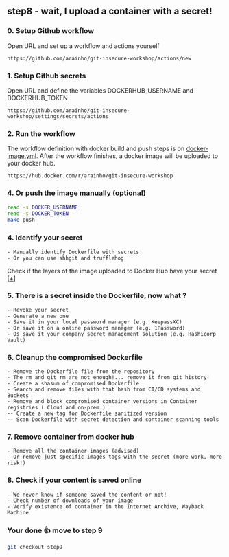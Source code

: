 ## step8 - wait, I upload a container with a secret!

### 0. Setup Github workflow
Open URL and set up a workflow and actions yourself
```
https://github.com/arainho/git-insecure-workshop/actions/new 
```

### 1. Setup Github secrets   
Open URL and define the variables DOCKERHUB_USERNAME and DOCKERHUB_TOKEN
```
https://github.com/arainho/git-insecure-workshop/settings/secrets/actions
```

### 2. Run the workflow
The workflow definition with docker build and push steps is on [docker-image.yml](https://github.com/arainho/secure-git-workshop/blob/step8/.github/workflows/docker-image.yml).
After the workflow finishes, a docker image will be uploaded to your docker hub.
```
https://hub.docker.com/r/arainho/git-insecure-workshop
```

### 4. Or push the image manually (optional)
```bash
read -s DOCKER_USERNAME
read -s DOCKER_TOKEN
make push
```

### 4. Identify your secret
```
- Manually identify Dockerfile with secrets 
- Or you can use shhgit and trufflehog 
```

Check if the layers of the image uploaded to Docker Hub have your secret [[+](https://hub.docker.com/layers/git-insecure-workshop/arainho/git-insecure-workshop/latest/images/sha256-df67b5c0bbec601c99f89bb024ce12abc035994ad88a9e7df82c534975677cf9?context=repo)]


### 5. There is a secret inside the Dockerfile, now what ?
```
- Revoke your secret
- Generate a new one
- Save it in your local password manager (e.g. KeepassXC)
- Or save it on a online password manager (e.g. 1Password)
- Os save it your company secret management solution (e.g. Hashicorp Vault)
```

### 6. Cleanup the compromised Dockerfile
```
- Remove the Dockerfile file from the repository
- The rm and git rm are not enough!... remove it from git history!
- Create a shasum of compromised Dockerfile
- Search and remove files with that hash from CI/CD systems and Buckets
- Remove and block compromised container versions in Container registries ( Cloud and on-prem )
-- Create a new tag for Dockerfile sanitized version 
-- Scan Dockerfile with secret detection and container scanning tools 
```

### 7. Remove container from docker hub
```
- Remove all the container images (advised)
- Or remove just specific images tags with the secret (more work, more risk!) 
```

### 8. Check if your content is saved online
```
- We never know if someone saved the content or not!
- Check number of downloads of your image
- Verify existence of container in the Internet Archive, Wayback Machine 
```

### Your done 👍 move to step 9
```bash
git checkout step9
```
